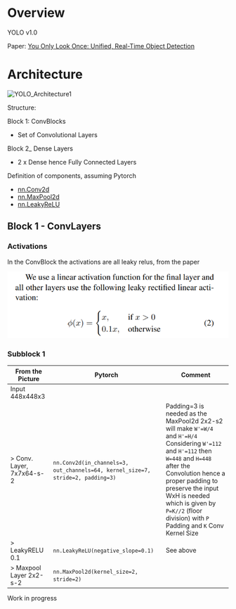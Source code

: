 
# Overview 

YOLO v1.0 

Paper: [You Only Look Once: Unified, Real-Time Object Detection](https://arxiv.org/abs/1506.02640)



# Architecture 

![YOLO_Architecture1](https://www.researchgate.net/publication/329038564/figure/fig2/AS:694681084112900@1542636285619/YOLO-architecture-YOLO-architecture-is-inspired-by-GooLeNet-model-for-image.ppm)

Structure: 

Block 1: ConvBlocks 

- Set of Convolutional Layers 

Block 2_ Dense Layers 

- 2 x Dense hence Fully Connected Layers 

Definition of components, assuming Pytorch 

- [nn.Conv2d](https://pytorch.org/docs/stable/generated/torch.nn.Conv2d.html)
- [nn.MaxPool2d](https://pytorch.org/docs/master/generated/torch.nn.MaxPool2d.html)
- [nn.LeakyReLU](https://pytorch.org/docs/master/generated/torch.nn.LeakyReLU.html)

## Block 1 - ConvLayers 

### Activations 

In the ConvBlock the activations are all leaky relus, from the paper 

![Img1](YOLOv1_LeakyRELU1.png)

### Subblock 1 

| From the Picture | Pytorch | Comment | 
| --- | --- | --- |
| Input 448x448x3 |  |  | 
| > Conv. Layer, 7x7x64-s-2 | `nn.Conv2d(in_channels=3, out_channels=64, kernel_size=7, stride=2, padding=3)` | Padding=3 is needed as the MaxPool2d 2x2-s2 will make `W'=W/4` and `H'=H/4` <br/> Considering `W'=112` and `H'=112` then `W=448` and `H=448` after the Convolution hence a proper padding to preserve the input WxH is needed which is given by `P=K//2` (floor division) with `P` Padding and `K` Conv Kernel Size |
| > LeakyRELU 0.1 | `nn.LeakyReLU(negative_slope=0.1)` | See above | 
| > Maxpool Layer 2x2-s-2 | `nn.MaxPool2d(kernel_size=2, stride=2)` |  | 

Work in progress 


